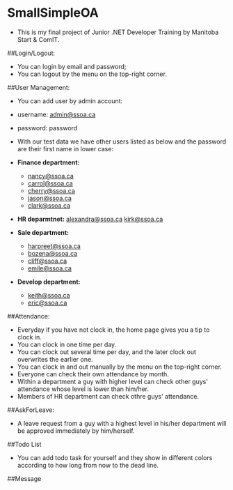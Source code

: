 # SmallSimpleOA
- This is my final project of Junior .NET Developer Training by Manitoba Start & ComIT.

##Login/Logout:
- You can login by email and password;
- You can logout by the menu on the top-right corner.

##User Management:
- You can add user by admin account:
- username: admin@ssoa.ca
- password: password

- With our test data we have other users listed as below and the password are their first name in lower case:

- **Finance department:**
    - nancy@ssoa.ca
    - carrol@ssoa.ca
    - cherry@ssoa.ca
    - jason@ssoa.ca
    - clark@ssoa.ca

- **HR deparmtnet:**
    alexandra@ssoa.ca
    kirk@ssoa.ca

- **Sale department:**
   - harpreet@ssoa.ca
   - bozena@ssoa.ca
   - cliff@ssoa.ca
   - emile@ssoa.ca

- **Develop department:**
   - keith@ssoa.ca
   - eric@ssoa.ca


##Attendance:
- Everyday if you have not clock in, the home page gives you a tip to clock in.
- You can clock in one time per day.
- You can clock out several time per day, and the later clock out overwrites the earlier one.
- You can clock in and out manually by the menu on the top-right corner.
- Everyone can check their own attendance by month.
- Within a department a guy with higher level can check other guys' attendance whose level is lower than him/her.
- Members of HR department can check othre guys' attendance.


##AskForLeave:
- A leave request from a guy with a highest level in his/her department will be approved immediately by him/herself. 

##Todo List
- You can add todo task for yourself and they show in different colors according to how long from now to the dead line.

##Message